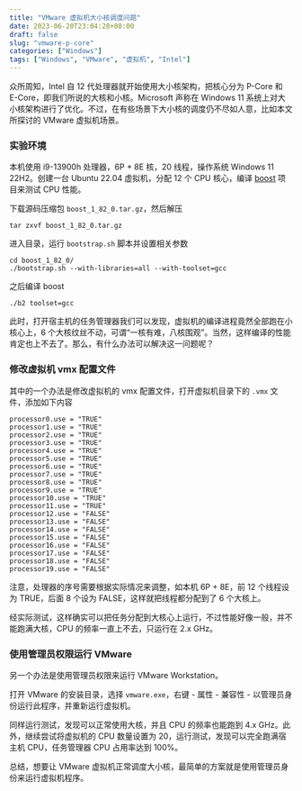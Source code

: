 ```yaml
---
title: "VMware 虚拟机大小核调度问题"
date: 2023-06-20T23:04:28+08:00
draft: false
slug: "vmware-p-core"
categories: ["Windows"]
tags: ["Windows", "VMware", "虚拟机", "Intel"]
---
```


众所周知，Intel 自 12 代处理器就开始使用大小核架构，把核心分为 P-Core 和 E-Core，即我们所说的大核和小核。Microsoft 声称在 Windows 11 系统上对大小核架构进行了优化。不过，在有些场景下大小核的调度仍不尽如人意，比如本文所探讨的 VMware 虚拟机场景。

<!--more-->

### 实验环境

本机使用 i9-13900h 处理器，6P + 8E 核，20 线程，操作系统 Windows 11 22H2。创建一台 Ubuntu 22.04 虚拟机，分配 12 个 CPU 核心，编译 [boost](https://www.boost.org/) 项目来测试 CPU 性能。

下载源码压缩包 `boost_1_82_0.tar.gz`，然后解压

```
tar zxvf boost_1_82_0.tar.gz
```

进入目录，运行 `bootstrap.sh` 脚本并设置相关参数

```
cd boost_1_82_0/
./bootstrap.sh --with-libraries=all --with-toolset=gcc
```

之后编译 boost

```
./b2 toolset=gcc
```

此时，打开宿主机的任务管理器我们可以发现，虚拟机的编译进程竟然全部跑在小核心上，6 个大核纹丝不动，可谓“一核有难，八核围观”。当然，这样编译的性能肯定也上不去了。那么，有什么办法可以解决这一问题呢？

### 修改虚拟机 vmx 配置文件

其中的一个办法是修改虚拟机的 vmx 配置文件，打开虚拟机目录下的 `.vmx` 文件，添加如下内容

```
processor0.use = "TRUE"
processor1.use = "TRUE"
processor2.use = "TRUE"
processor3.use = "TRUE"
processor4.use = "TRUE"
processor5.use = "TRUE"
processor6.use = "TRUE"
processor7.use = "TRUE"
processor8.use = "TRUE"
processor9.use = "TRUE"
processor10.use = "TRUE"
processor11.use = "TRUE"
processor12.use = "FALSE"
processor13.use = "FALSE"
processor14.use = "FALSE"
processor15.use = "FALSE"
processor16.use = "FALSE"
processor17.use = "FALSE"
processor18.use = "FALSE"
processor19.use = "FALSE"
```

注意，处理器的序号需要根据实际情况来调整，如本机 6P + 8E，前 12 个线程设为 TRUE，后面 8 个设为 FALSE，这样就把线程都分配到了 6 个大核上。

经实际测试，这样确实可以把任务分配到大核心上运行，不过性能好像一般，并不能跑满大核，CPU 的频率一直上不去，只运行在 2.x GHz。

### 使用管理员权限运行 VMware

另一个办法是使用管理员权限来运行 VMware Workstation。

打开 VMware 的安装目录，选择 `vmware.exe`，右键 - 属性 - 兼容性 - 以管理员身份运行此程序，并重新运行虚拟机。

同样运行测试，发现可以正常使用大核，并且 CPU 的频率也能跑到 4.x GHz。此外，继续尝试将虚拟机的 CPU 数量设置为 20，运行测试，发现可以完全跑满宿主机 CPU，任务管理器 CPU 占用率达到 100%。

总结，想要让 VMware 虚拟机正常调度大小核，最简单的方案就是使用管理员身份来运行虚拟机程序。
